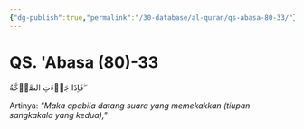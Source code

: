 ```yaml
---
{"dg-publish":true,"permalink":"/30-database/al-quran/qs-abasa-80-33/"}
---
```



# QS. 'Abasa (80)-33
فَاِذَا جَاۤءَتِ الصَّاۤخَّةُ ۖ

Artinya: *"Maka apabila datang suara yang memekakkan (tiupan sangkakala yang kedua),"*
